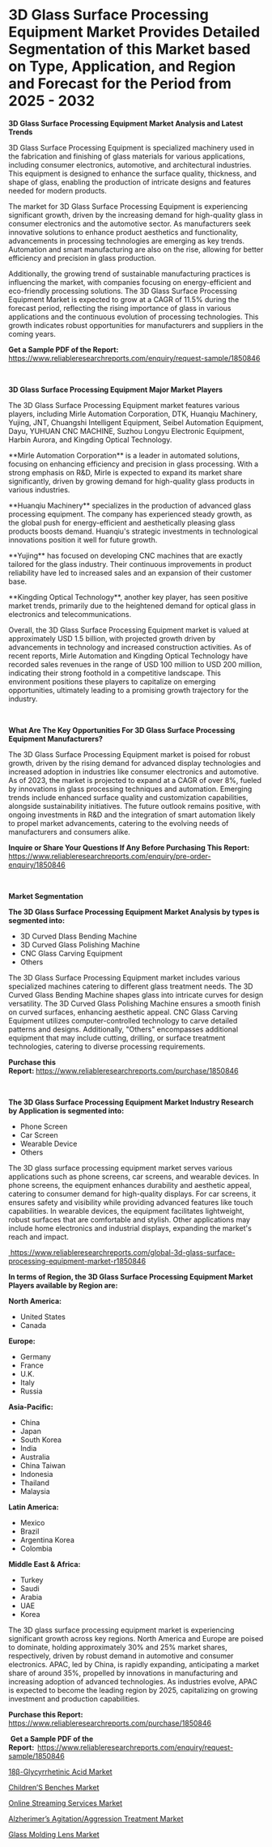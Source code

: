 <p><h1>3D Glass Surface Processing Equipment Market Provides Detailed Segmentation of this Market based on Type, Application, and Region and Forecast for the Period from 2025 - 2032</h1></p><p><strong>3D Glass Surface Processing Equipment Market Analysis and Latest Trends</strong></p>
<p><p>3D Glass Surface Processing Equipment is specialized machinery used in the fabrication and finishing of glass materials for various applications, including consumer electronics, automotive, and architectural industries. This equipment is designed to enhance the surface quality, thickness, and shape of glass, enabling the production of intricate designs and features needed for modern products.</p><p>The market for 3D Glass Surface Processing Equipment is experiencing significant growth, driven by the increasing demand for high-quality glass in consumer electronics and the automotive sector. As manufacturers seek innovative solutions to enhance product aesthetics and functionality, advancements in processing technologies are emerging as key trends. Automation and smart manufacturing are also on the rise, allowing for better efficiency and precision in glass production.</p><p>Additionally, the growing trend of sustainable manufacturing practices is influencing the market, with companies focusing on energy-efficient and eco-friendly processing solutions. The 3D Glass Surface Processing Equipment Market is expected to grow at a CAGR of 11.5% during the forecast period, reflecting the rising importance of glass in various applications and the continuous evolution of processing technologies. This growth indicates robust opportunities for manufacturers and suppliers in the coming years.</p></p>
<p><strong>Get a Sample PDF of the Report:&nbsp;</strong> <a href="https://www.reliableresearchreports.com/enquiry/request-sample/1850846?utm_campaign=9&utm_medium=2&utm_source=Github&utm_content=ia&utm_term=07012025&utm_id=3d-glass-surface-processing-equipment">https://www.reliableresearchreports.com/enquiry/request-sample/1850846</a></p>
<p>&nbsp;</p>
<p><strong>3D Glass Surface Processing Equipment Major Market Players</strong></p>
<p><p>The 3D Glass Surface Processing Equipment market features various players, including Mirle Automation Corporation, DTK, Huanqiu Machinery, Yujing, JNT, Chuangshi Intelligent Equipment, Seibel Automation Equipment, Dayu, YUHUAN CNC MACHINE, Suzhou Longyu Electronic Equipment, Harbin Aurora, and Kingding Optical Technology. </p><p>**Mirle Automation Corporation** is a leader in automated solutions, focusing on enhancing efficiency and precision in glass processing. With a strong emphasis on R&D, Mirle is expected to expand its market share significantly, driven by growing demand for high-quality glass products in various industries.</p><p>**Huanqiu Machinery** specializes in the production of advanced glass processing equipment. The company has experienced steady growth, as the global push for energy-efficient and aesthetically pleasing glass products boosts demand. Huanqiu's strategic investments in technological innovations position it well for future growth.</p><p>**Yujing** has focused on developing CNC machines that are exactly tailored for the glass industry. Their continuous improvements in product reliability have led to increased sales and an expansion of their customer base. </p><p>**Kingding Optical Technology**, another key player, has seen positive market trends, primarily due to the heightened demand for optical glass in electronics and telecommunications.</p><p>Overall, the 3D Glass Surface Processing Equipment market is valued at approximately USD 1.5 billion, with projected growth driven by advancements in technology and increased construction activities. As of recent reports, Mirle Automation and Kingding Optical Technology have recorded sales revenues in the range of USD 100 million to USD 200 million, indicating their strong foothold in a competitive landscape. This environment positions these players to capitalize on emerging opportunities, ultimately leading to a promising growth trajectory for the industry.</p></p>
<p>&nbsp;</p>
<p><strong>What Are The Key Opportunities For 3D Glass Surface Processing Equipment Manufacturers?</strong></p>
<p><p>The 3D Glass Surface Processing Equipment market is poised for robust growth, driven by the rising demand for advanced display technologies and increased adoption in industries like consumer electronics and automotive. As of 2023, the market is projected to expand at a CAGR of over 8%, fueled by innovations in glass processing techniques and automation. Emerging trends include enhanced surface quality and customization capabilities, alongside sustainability initiatives. The future outlook remains positive, with ongoing investments in R&D and the integration of smart automation likely to propel market advancements, catering to the evolving needs of manufacturers and consumers alike.</p></p>
<p><strong>Inquire or Share Your Questions If Any Before Purchasing This Report:</strong> <a href="https://www.reliableresearchreports.com/enquiry/pre-order-enquiry/1850846?utm_campaign=9&utm_medium=2&utm_source=Github&utm_content=ia&utm_term=07012025&utm_id=3d-glass-surface-processing-equipment">https://www.reliableresearchreports.com/enquiry/pre-order-enquiry/1850846</a></p>
<p>&nbsp;</p>
<p><strong>Market Segmentation</strong></p>
<p><strong>The 3D Glass Surface Processing Equipment Market Analysis by types is segmented into:</strong></p>
<p><ul><li>3D Curved Dlass Bending Machine</li><li>3D Curved Glass Polishing Machine</li><li>CNC Glass Carving Equipment</li><li>Others</li></ul></p>
<p><p>The 3D Glass Surface Processing Equipment market includes various specialized machines catering to different glass treatment needs. The 3D Curved Glass Bending Machine shapes glass into intricate curves for design versatility. The 3D Curved Glass Polishing Machine ensures a smooth finish on curved surfaces, enhancing aesthetic appeal. CNC Glass Carving Equipment utilizes computer-controlled technology to carve detailed patterns and designs. Additionally, "Others" encompasses additional equipment that may include cutting, drilling, or surface treatment technologies, catering to diverse processing requirements.</p></p>
<p><strong>Purchase this Report:&nbsp;</strong><a href="https://www.reliableresearchreports.com/purchase/1850846?utm_campaign=9&utm_medium=2&utm_source=Github&utm_content=ia&utm_term=07012025&utm_id=3d-glass-surface-processing-equipment">https://www.reliableresearchreports.com/purchase/1850846</a></p>
<p>&nbsp;</p>
<p><strong>The 3D Glass Surface Processing Equipment Market Industry Research by Application is segmented into:</strong></p>
<p><ul><li>Phone Screen</li><li>Car Screen</li><li>Wearable Device</li><li>Others</li></ul></p>
<p><p>The 3D glass surface processing equipment market serves various applications such as phone screens, car screens, and wearable devices. In phone screens, the equipment enhances durability and aesthetic appeal, catering to consumer demand for high-quality displays. For car screens, it ensures safety and visibility while providing advanced features like touch capabilities. In wearable devices, the equipment facilitates lightweight, robust surfaces that are comfortable and stylish. Other applications may include home electronics and industrial displays, expanding the market's reach and impact.</p></p>
<p><a href="https://www.reliableresearchreports.com/global-3d-glass-surface-processing-equipment-market-r1850846?utm_campaign=9&utm_medium=2&utm_source=Github&utm_content=ia&utm_term=07012025&utm_id=3d-glass-surface-processing-equipment">&nbsp;https://www.reliableresearchreports.com/global-3d-glass-surface-processing-equipment-market-r1850846</a></p>
<p><strong>In terms of Region, the 3D Glass Surface Processing Equipment Market Players available by Region are:</strong></p>
<p>
    <p> <strong> North America: </strong>
        <ul>
            <li>United States</li>
            <li>Canada</li>
        </ul>
        </p> 
    <p> <strong> Europe: </strong>
        <ul>
            <li>Germany</li>
            <li>France</li>
            <li>U.K.</li>
            <li>Italy</li>
            <li>Russia</li>
        </ul>
        </p> 
    <p> <strong> Asia-Pacific: </strong>
        <ul>
            <li>China</li>
            <li>Japan</li>
            <li>South Korea</li>
            <li>India</li>
            <li>Australia</li>
            <li>China Taiwan</li>
            <li>Indonesia</li>
            <li>Thailand</li>
            <li>Malaysia</li>
        </ul>
        </p> 
    <p> <strong> Latin America: </strong>
        <ul>
            <li>Mexico</li>
            <li>Brazil</li>
            <li>Argentina Korea</li>
            <li>Colombia</li>
        </ul>
        </p> 
    <p> <strong> Middle East & Africa: </strong>
        <ul>
            <li>Turkey</li>
            <li>Saudi</li>
            <li>Arabia</li>
            <li>UAE</li>
            <li>Korea</li>
        </ul>
    </p>
    </p>
<p><p>The 3D glass surface processing equipment market is experiencing significant growth across key regions. North America and Europe are poised to dominate, holding approximately 30% and 25% market shares, respectively, driven by robust demand in automotive and consumer electronics. APAC, led by China, is rapidly expanding, anticipating a market share of around 35%, propelled by innovations in manufacturing and increasing adoption of advanced technologies. As industries evolve, APAC is expected to become the leading region by 2025, capitalizing on growing investment and production capabilities.</p></p>
<p><strong>Purchase this Report: </strong><a href="https://www.reliableresearchreports.com/purchase/1850846?utm_campaign=9&utm_medium=2&utm_source=Github&utm_content=ia&utm_term=07012025&utm_id=3d-glass-surface-processing-equipment">https://www.reliableresearchreports.com/purchase/1850846</a></p>
<p>&nbsp;<strong>Get a Sample PDF of the Report:&nbsp;&nbsp;</strong><a href="https://www.reliableresearchreports.com/enquiry/request-sample/1850846?utm_campaign=9&utm_medium=2&utm_source=Github&utm_content=ia&utm_term=07012025&utm_id=3d-glass-surface-processing-equipment">https://www.reliableresearchreports.com/enquiry/request-sample/1850846</a></p>
<p><strong></strong></p>
<p><p><a href="https://github.com/ulyssacrayne00231/Market-Research-Report-List-1/blob/main/18b-glycyrrhetinic-acid-market.md?utm_campaign=9&utm_medium=2&utm_source=Github&utm_content=ia&utm_term=07012025&utm_id=3d-glass-surface-processing-equipment">18β-Glycyrrhetinic Acid Market</a></p><p><a href="https://github.com/manesros8/Market-Research-Report-List-1/blob/main/childrens-benches-market.md?utm_campaign=9&utm_medium=2&utm_source=Github&utm_content=ia&utm_term=07012025&utm_id=3d-glass-surface-processing-equipment">Children’S Benches Market</a></p><p><a href="https://github.com/WashimHussain441/Market-Research-Report-List-1/blob/main/online-streaming-services-market.md?utm_campaign=9&utm_medium=2&utm_source=Github&utm_content=ia&utm_term=07012025&utm_id=3d-glass-surface-processing-equipment">Online Streaming Services Market</a></p><p><a href="https://github.com/hgf64gh/Market-Research-Report-List-1/blob/main/alzherimers-agitationaggression-treatment-market.md?utm_campaign=9&utm_medium=2&utm_source=Github&utm_content=ia&utm_term=07012025&utm_id=3d-glass-surface-processing-equipment">Alzherimer’s Agitation/Aggression Treatment Market</a></p><p><a href="https://github.com/SanjidaMahmud54/Market-Research-Report-List-1/blob/main/glass-molding-lens-market.md?utm_campaign=9&utm_medium=2&utm_source=Github&utm_content=ia&utm_term=07012025&utm_id=3d-glass-surface-processing-equipment">Glass Molding Lens Market</a></p></p>